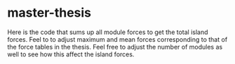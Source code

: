 # master-thesis

Here is the code that sums up all module forces to get the total island forces. Feel to to adjust maximum and mean forces corresponding to that of the force tables in the thesis. Feel free to adjust the number of modules as well to see how this affect the island forces. 
